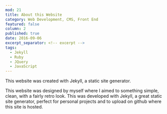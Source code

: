```yaml
---
mod: 21
title: About this Website
category: Web Development, CMS, Front End
featured: false
column: 2
published: true
date: 2016-09-06
excerpt_separator: <!-- excerpt -->
tags:
  - Jekyll
  - Ruby
  - JQuery
  - JavaScript
---
```


This website was created with Jekyll, a static site generator.
<!-- excerpt -->

This website was designed by myself where I aimed to something simple, clean, with a fairly retro look. This was developed with Jekyll, a great static site generator, perfect for personal projects and to upload on github where this site is hosted.
